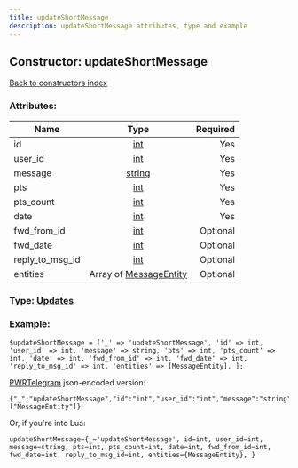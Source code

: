 ```yaml
---
title: updateShortMessage
description: updateShortMessage attributes, type and example
---
```

## Constructor: updateShortMessage  
[Back to constructors index](index.md)



### Attributes:

| Name     |    Type       | Required |
|----------|:-------------:|---------:|
|id|[int](../types/int.md) | Yes|
|user\_id|[int](../types/int.md) | Yes|
|message|[string](../types/string.md) | Yes|
|pts|[int](../types/int.md) | Yes|
|pts\_count|[int](../types/int.md) | Yes|
|date|[int](../types/int.md) | Yes|
|fwd\_from\_id|[int](../types/int.md) | Optional|
|fwd\_date|[int](../types/int.md) | Optional|
|reply\_to\_msg\_id|[int](../types/int.md) | Optional|
|entities|Array of [MessageEntity](../types/MessageEntity.md) | Optional|



### Type: [Updates](../types/Updates.md)


### Example:

```
$updateShortMessage = ['_' => 'updateShortMessage', 'id' => int, 'user_id' => int, 'message' => string, 'pts' => int, 'pts_count' => int, 'date' => int, 'fwd_from_id' => int, 'fwd_date' => int, 'reply_to_msg_id' => int, 'entities' => [MessageEntity], ];
```  

[PWRTelegram](https://pwrtelegram.xyz) json-encoded version:

```
{"_":"updateShortMessage","id":"int","user_id":"int","message":"string","pts":"int","pts_count":"int","date":"int","fwd_from_id":"int","fwd_date":"int","reply_to_msg_id":"int","entities":["MessageEntity"]}
```


Or, if you're into Lua:  


```
updateShortMessage={_='updateShortMessage', id=int, user_id=int, message=string, pts=int, pts_count=int, date=int, fwd_from_id=int, fwd_date=int, reply_to_msg_id=int, entities={MessageEntity}, }

```


